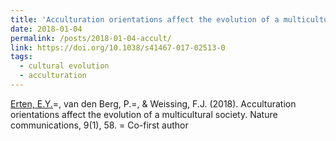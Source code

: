 ```yaml
---
title: 'Acculturation orientations affect the evolution of a multicultural society'
date: 2018-01-04
permalink: /posts/2018-01-04-accult/
link: https://doi.org/10.1038/s41467-017-02513-0
tags:
  - cultural evolution
  - acculturation
---
```


<u>Erten, E.Y.</u>=, van den Berg, P.=, & Weissing, F.J. (2018). Acculturation orientations affect the evolution of a multicultural society. Nature communications, 9(1), 58. = Co-first author